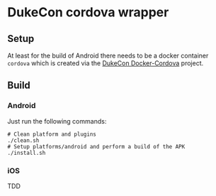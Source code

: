 # DukeCon cordova wrapper
## Setup
At least for the build of Android there needs to be a docker container
```cordova``` which is created via the [DukeCon
Docker-Cordova](https://github.com/dukecon/docker-cordova) project.

## Build
### Android
Just run the following commands:

    # Clean platform and plugins
    ./clean.sh
    # Setup platforms/android and perform a build of the APK
    ./install.sh

### iOS
TDD

